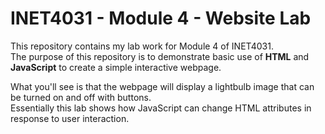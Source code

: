 # INET4031 - Module 4 - Website Lab

This repository contains my lab work for Module 4 of INET4031.  
The purpose of this repository is to demonstrate basic use of **HTML** and **JavaScript** to create a simple interactive webpage.  

What you'll see is that the webpage will display a lightbulb image that can be turned on and off with buttons.  
Essentially this lab shows how JavaScript can change HTML attributes in response to user interaction.  



